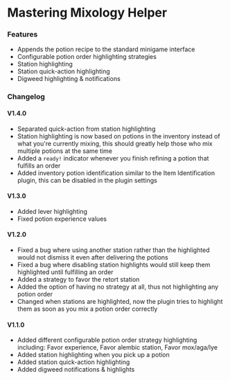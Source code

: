 # Mastering Mixology Helper

### Features
* Appends the potion recipe to the standard minigame interface
* Configurable potion order highlighting strategies
* Station highlighting
* Station quick-action highlighting
* Digweed highlighting & notifications

### Changelog

#### V1.4.0
* Separated quick-action from station highlighting
* Station highlighting is now based on potions in the inventory instead of what you're currently mixing, this should greatly help those who mix multiple potions at the same time
* Added a `ready!` indicator whenever you finish refining a potion that fulfills an order
* Added inventory potion identification similar to the Item Identification plugin, this can be disabled in the plugin settings 

#### V1.3.0
* Added lever highlighting
* Fixed potion experience values

#### V1.2.0
* Fixed a bug where using another station rather than the highlighted would not dismiss it even after delivering the potions
* Fixed a bug where disabling station highlights would still keep them highlighted until fulfilling an order
* Added a strategy to favor the retort station
* Added the option of having no strategy at all, thus not highlighting any potion order
* Changed when stations are highlighted, now the plugin tries to highlight them as soon as you mix a potion order correctly

#### V1.1.0
* Added different configurable potion order strategy highlighting including: Favor experience, Favor alembic station, Favor mox/aga/lye
* Added station highlighting when you pick up a potion
* Added station quick-action highlighting
* Added digweed notifications & highlights